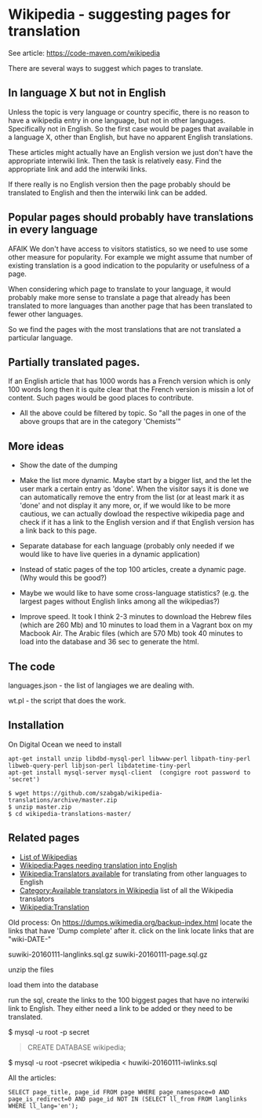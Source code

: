 # Wikipedia - suggesting pages for translation

See article: https://code-maven.com/wikipedia


There are several ways to suggest which pages to translate.

## In language X but not in English

Unless the topic is very language or country specific, there is no reason to have a wikipedia
entry in one language, but not in other languages. Specifically not in English. So the first case would be
pages that available in a language X, other than English, but have no apparent English translations.

These articles might actually have an English version we just don't have the appropriate interwiki link.
Then the task is relatively easy. Find the appropriate link and add the interwiki links.

If there really is no English version then the page probably should be translated to English and then the
interwiki link can be added.

## Popular pages should probably have translations in every language

AFAIK We don't have access to visitors statistics, so we need to use some other measure for popularity.
For example we might assume that number of existing translation is a good indication to the popularity
or usefulness of a page.

When considering which page to translate to your language, it would probably make more sense
to translate a page that already has been translated to more languages than another page that
has been translated to fewer other languages.

So we find the pages with the most translations that are not translated a particular language.


## Partially translated pages.

If an English article that has 1000 words has a French version which is only 100 words long then it is
quite clear that the French version is missin a lot of content. Such pages would be good places
to contribute.


* All the above could be filtered by topic. So "all the pages in one of the above groups that are in the category 'Chemists'"



## More ideas

* Show the date of the dumping

* Make  the list more dynamic. Maybe start by a bigger list, and the let the user mark a certain entry as 'done'.
When the visitor says it is done we can automatically remove the entry from the list (or at least mark it as 'done'
and not display it any more, or, if we would like to be more cautious, we can actually dowload the respective wikipedia
page and check if it has a link to the English version and if that English version has a link back to this page.


* Separate database for each language (probably only needed if we would like to have live queries in a dynamic application)
* Instead of static pages of the top 100 articles, create a dynamic page. (Why would this be good?)

* Maybe we would like to have some cross-language statistics? (e.g. the largest pages without English links among all the wikipedias?)

* Improve speed. It took I think 2-3 minutes to download the Hebrew files (which are 260 Mb) and 10 minutes to load them in a Vagrant box
  on my Macbook Air.
  The Arabic files (which are 570 Mb) took 40 minutes to load into the database and 36 sec to generate the html.


## The code

languages.json - the list of langiages we are dealing with.

wt.pl - the script that does the work.


## Installation

On Digital Ocean we need to install

```
apt-get install unzip libdbd-mysql-perl libwww-perl libpath-tiny-perl libweb-query-perl libjson-perl libdatetime-tiny-perl
apt-get install mysql-server mysql-client  (congigre root password to 'secret')

$ wget https://github.com/szabgab/wikipedia-translations/archive/master.zip
$ unzip master.zip
$ cd wikipedia-translations-master/
```

## Related pages

* [List of Wikipedias](https://meta.wikimedia.org/wiki/List_of_Wikipedias)
* [Wikipedia:Pages needing translation into English](https://en.wikipedia.org/wiki/Wikipedia:Pages_needing_translation_into_English)
* [Wikipedia:Translators available](https://en.wikipedia.org/wiki/Wikipedia:Translators_available) for translating from other languages to English
* [Category:Available translators in Wikipedia](https://en.wikipedia.org/wiki/Category:Available_translators_in_Wikipedia) list of all the Wikipedia translators
* [Wikipedia:Translation](https://en.wikipedia.org/wiki/Wikipedia:Translation)

Old process:
On https://dumps.wikimedia.org/backup-index.html locate the links that have 'Dump complete' after it. 
click on the link locate links that are "wiki-DATE-"

suwiki-20160111-langlinks.sql.gz 
suwiki-20160111-page.sql.gz 

unzip the files

load them into the database

run the sql, create the links to the 100 biggest pages that have no interwiki link to English.
They either need a link to be added or they need to be translated.

$ mysql -u root -p secret
> CREATE DATABASE wikipedia;

$ mysql -u root -psecret wikipedia < huwiki-20160111-iwlinks.sql 

All the articles:

```
SELECT page_title, page_id FROM page WHERE page_namespace=0 AND page_is_redirect=0 AND page_id NOT IN (SELECT ll_from FROM langlinks WHERE ll_lang='en');
```

